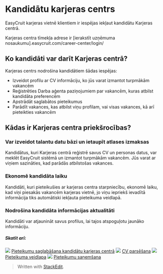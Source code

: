 # Kandidātu karjeras centrs

EasyCruit karjeras vietnē klientiem ir iespējas iekļaut kandidātu Karjeras centrā.

Karjeras centra tīmekļa adrese ir [ierakstīt uzņēmuma nosaukumu].easycruit.com/career-center/login/

## Ko kandidāti var darīt Karjeras centrā?

Karjeras centrs nodrošina kandidātiem šādas iespējas:

-   Izveidot profilu ar CV informāciju, ko jūs varat izmantot turpmākām vakancēm
-   Reģistrēties Darba aģenta paziņojumiem par vakancēm, kuras atbilst kandidāta preferencēm
-   Apstrādāt saglabātos pieteikumus
-   Parādīt vakances, kas atbilst viņu profilam, vai visas vakances, kā arī pieteikties vakancēm

## Kādas ir Karjeras centra priekšrocības?

### Var izveidot talantu datu bāzi un ietaupīt atlases izmaksas

Kandidātus, kuri Karjeras centrā reģistrē savus CV un personas datus, var meklēt EasyCruit sistēmā un izmantot turpmākām vakancēm. Jūs varat ar viņiem sazināties, kad parādās atbilstošas vakances.

### Ekonomē kandidāta laiku

Kandidāti, kuri pieteikušies ar karjeras centra starpniecību, ekonomē laiku, kad viņi piesakās vakancēm karjeras vietnē, jo viņu iepriekš ievadītā informācija tiks automātiski iekļauta pieteikuma veidlapā.

### Nodrošina kandidāta informācijas aktualitāti

Kandidāti var atjaunināt savus profilus, lai tajos atspoguļotu jaunāko informāciju.

##### Skatīt arī:

![](../Resources/Images/icon-document-link.png)  [Pieteikumu saglabāšana kandidātu karjeras centrā](save_applications_in_candidate_career_centre.htm)
![](../Resources/Images/icon-document-link.png)  [CV parsēšana](cv_parsing.htm)
![](../Resources/Images/icon-document-link.png)  [Pieteikuma veidlapa](application_form.htm)
![](../Resources/Images/icon-document-link.png)  [Pieteikumu saņemšana](receiving_applications.htm)


> Written with [StackEdit](https://stackedit.io/).
<!--stackedit_data:
eyJoaXN0b3J5IjpbLTY5MTg0ODMxN119
-->